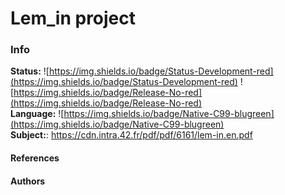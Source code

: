 # Lem_in project

### Info
**Status:** ![https://img.shields.io/badge/Status-Development-red](https://img.shields.io/badge/Status-Development-red) ![https://img.shields.io/badge/Release-No-red](https://img.shields.io/badge/Release-No-red) <br>
**Language:** ![https://img.shields.io/badge/Native-C99-blugreen](https://img.shields.io/badge/Native-C99-blugreen)<br>
**Subject:**: https://cdn.intra.42.fr/pdf/pdf/6161/lem-in.en.pdf<br>
#### References

#### Authors
